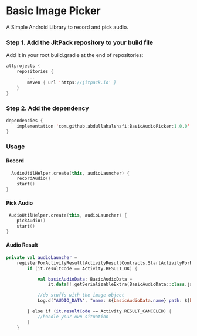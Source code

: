 # Basic Image Picker

A Simple Android Library to record and pick audio.

### Step 1. Add the JitPack repository to your build file

Add it in your root build.gradle at the end of repositories:

```Kotlin
allprojects {
    repositories {
        ...
        maven { url 'https://jitpack.io' }
    }
}
```

### Step 2. Add the dependency

```Kotlin
dependencies {
    implementation 'com.github.abdullahalshafi:BasicAudioPicker:1.0.0'
}
```

### Usage

#### Record

```kotlin
  AudioUtilHelper.create(this, audioLauncher) {
    recordAudio()
    start()
}
```

#### Pick Audio

```kotlin
 AudioUtilHelper.create(this, audioLauncher) {
    pickAudio()
    start()
}
```

#### Audio Result

```kotlin
private val audioLauncher =
    registerForActivityResult(ActivityResultContracts.StartActivityForResult()) {
        if (it.resultCode == Activity.RESULT_OK) {

            val basicAudioData: BasicAudioData =
                it.data!!.getSerializableExtra(BasicAudioData::class.java.simpleName) as BasicAudioData

            //do stuffs with the image object
            Log.d("AUDIO_DATA", "name: ${basicAudioData.name} path: ${basicAudioData.path}")

        } else if (it.resultCode == Activity.RESULT_CANCELED) {
            //handle your own situation
        }
    }
```


